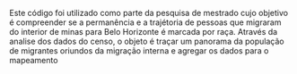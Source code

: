 Este código foi utilizado como parte da pesquisa de mestrado
cujo objetivo é compreender se a permanência e a trajétoria de pessoas que migraram do interior de minas para Belo Horizonte é marcada por raça. 
Através da analise dos dados do censo, o objeto é traçar um panorama da população de migrantes oriundos da migração interna e agregar os dados para o mapeamento 
